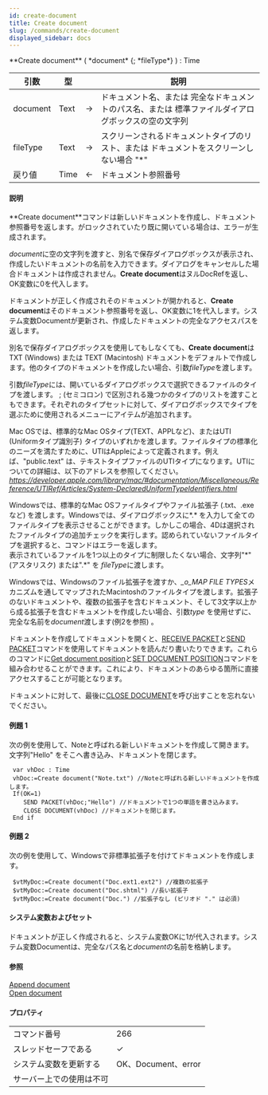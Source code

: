 ```yaml
---
id: create-document
title: Create document
slug: /commands/create-document
displayed_sidebar: docs
---
```


<!--REF #_command_.Create document.Syntax-->**Create document** ( *document* {; *fileType*} ) : Time<!-- END REF-->
<!--REF #_command_.Create document.Params-->
| 引数 | 型 |  | 説明 |
| --- | --- | --- | --- |
| document | Text | &#8594;  | ドキュメント名、または 完全なドキュメントのパス名、または 標準ファイルダイアログボックスの空の文字列 |
| fileType | Text | &#8594;  | スクリーンされるドキュメントタイプのリスト、または ドキュメントをスクリーンしない場合 "*" |
| 戻り値 | Time | &#8592; | ドキュメント参照番号 |

<!-- END REF-->

#### 説明 

<!--REF #_command_.Create document.Summary-->**Create document**コマンドは新しいドキュメントを作成し、ドキュメント参照番号を返します。<!-- END REF-->がロックされていたり既に開いている場合は、エラーが生成されます。

*document*に空の文字列を渡すと、別名で保存ダイアログボックスが表示され、作成したいドキュメントの名前を入力できます。ダイアログをキャンセルした場合ドキュメントは作成されません。**Create document**はヌルDocRefを返し、OK変数に0を代入します。

ドキュメントが正しく作成されそのドキュメントが開かれると、**Create document**はそのドキュメント参照番号を返し、OK変数に1を代入します。システム変数Documentが更新され、作成したドキュメントの完全なアクセスパスを返します。

別名で保存ダイアログボックスを使用してもしなくても、**Create document**はTXT (Windows) または TEXT (Macintosh) ドキュメントをデフォルトで作成します。他のタイプのドキュメントを作成したい場合、引数*fileType*を渡します。

引数*fileType*には、開いているダイアログボックスで選択できるファイルのタイプを渡します。 ; (セミコロン) で区別される幾つかのタイプのリストを渡すこともできます。それぞれのタイプセットに対して、ダイアログボックスでタイプを選ぶために使用されるメニューにアイテムが追加されます。

Mac OSでは、標準的なMac OSタイプ(TEXT、APPLなど)、またはUTI (Uniformタイプ識別子) タイプのいずれかを渡します。ファイルタイプの標準化のニーズを満たすために、UTIはAppleによって定義されます。例えば、"public.text" は、テキストタイプファイルのUTIタイプになります。UTIについての詳細は、以下のアドレスを参照してください。 *https://developer.apple.com/library/mac/#documentation/Miscellaneous/Reference/UTIRef/Articles/System-DeclaredUniformTypeIdentifiers.html*

Windowsでは、標準的なMac OSファイルタイプやファイル拡張子 (.txt、.exeなど) を渡します。Windowsでは、ダイアログボックスに\*.\* を入力して全てのファイルタイプを表示させることができます。しかしこの場合、4Dは選択されたファイルタイプの追加チェックを実行します。認められていないファイルタイプを選択すると、コマンドはエラーを返します。  
表示されているファイルを1つ以上のタイプに制限したくない場合、文字列"\*" (アスタリスク) または".\*" を *fileType*に渡します。 

Windowsでは、Windowsのファイル拡張子を渡すか、*\_o\_MAP FILE TYPES*メカニズムを通してマップされたMacintoshのファイルタイプを渡します。拡張子のないドキュメントや、複数の拡張子を含むドキュメント、そして3文字以上から成る拡張子を含むドキュメントを作成したい場合、引数*type* を使用せずに、完全な名前を*document*渡します(例2を参照) 。

ドキュメントを作成してドキュメントを開くと、[RECEIVE PACKET](receive-packet.md)と[SEND PACKET](send-packet.md)コマンドを使用してドキュメントを読んだり書いたりできます。これらのコマンドに[Get document position](get-document-position.md)と[SET DOCUMENT POSITION](set-document-position.md)コマンドを組み合わせることができます。これにより、ドキュメントのあらゆる箇所に直接アクセスすることが可能となります。

ドキュメントに対して、最後に[CLOSE DOCUMENT](close-document.md)を呼び出すことを忘れないでください。

#### 例題 1 

次の例を使用して、Noteと呼ばれる新しいドキュメントを作成して開きます。文字列"Hello" をそこへ書き込み、ドキュメントを閉じます。 

```4d
 var vhDoc : Time
 vhDoc:=Create document("Note.txt") //Noteと呼ばれる新しいドキュメントを作成します。
 If(OK=1)
    SEND PACKET(vhDoc;"Hello") //ドキュメントで1つの単語を書き込みます。
    CLOSE DOCUMENT(vhDoc) //ドキュメントを閉じます。
 End if
```

#### 例題 2 

次の例を使用して、Windowsで非標準拡張子を付けてドキュメントを作成します。 

```4d
 $vtMyDoc:=Create document("Doc.ext1.ext2") //複数の拡張子
 $vtMyDoc:=Create document("Doc.shtml") //長い拡張子
 $vtMyDoc:=Create document("Doc.") //拡張子なし (ピリオド "." は必須)
```

#### システム変数およびセット 

ドキュメントが正しく作成されると、システム変数OKに1が代入されます。システム変数Documentは、完全なパス名と*document*の名前を格納します。

#### 参照 

[Append document](append-document.md)  
[Open document](open-document.md)  

#### プロパティ
|  |  |
| --- | --- |
| コマンド番号 | 266 |
| スレッドセーフである | &check; |
| システム変数を更新する | OK、Document、error |
| サーバー上での使用は不可 ||


